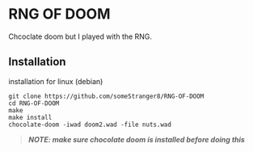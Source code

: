 
# RNG OF DOOM

Chcoclate doom but I played with the RNG.


## Installation

installation for linux (debian)

```
git clone https://github.com/someStranger8/RNG-OF-DOOM
cd RNG-OF-DOOM
make
make install
chocolate-doom -iwad doom2.wad -file nuts.wad
```

> ***NOTE: make sure chocolate doom is installed before doing this***
